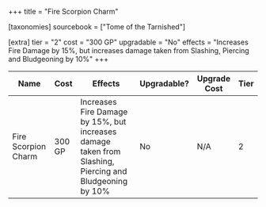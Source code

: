 +++
title = "Fire Scorpion Charm"

[taxonomies]
sourcebook = ["Tome of the Tarnished"]

[extra]
tier = "2"
cost = "300 GP"
upgradable = "No"
effects = "Increases Fire Damage by 15%, but increases damage taken from Slashing, Piercing and Bludgeoning by 10%"
+++

| Name                          | Cost    | Effects                                                                                           | Upgradable? | Upgrade Cost | Tier |
| ----------------------------- | ------- | ----------------------------------------------------------------------------------------------- | ----------- | ------------ | ---- |
| Fire Scorpion Charm | 300 GP | Increases Fire Damage by 15%, but increases damage taken from Slashing, Piercing and Bludgeoning by 10% | No | N/A | 2 |
